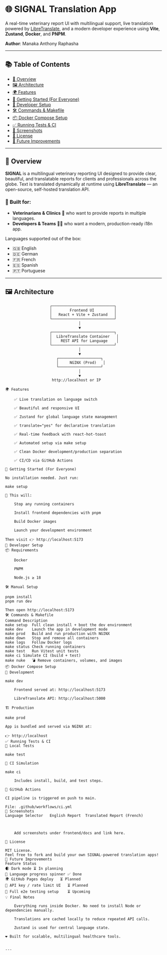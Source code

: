 # 🌐 SIGNAL Translation App

A real-time veterinary report UI with multilingual support, live translation powered by [LibreTranslate](https://libretranslate.com), and a modern developer experience using **Vite**, **Zustand**, **Docker**, and **PNPM**.

**Author**: Manaka Anthony Raphasha

---

## 📚 Table of Contents

- [📖 Overview](#📖-overview)
- [🖼️ Architecture](#🖼️-architecture)
- [🌍 Features](#🌍-features)
- [🚀 Getting Started (For Everyone)](#🚀-getting-started-for-everyone)
- [🔧 Developer Setup](#🔧-developer-setup)
- [🛠️ Commands & Makefile](#🛠️-commands--makefile)
- [📦 Docker Compose Setup](#📦-docker-compose-setup)
- [✅ Running Tests & CI](#✅-running-tests--ci)
- [📸 Screenshots](#📸-screenshots)
- [📄 License](#📄-license)
- [🚧 Future Improvements](#🚧-future-improvements)

---

## 📖 Overview

**SIGNAL** is a multilingual veterinary reporting UI designed to provide clear, beautiful, and translatable reports for clients and professionals across the globe. Text is translated dynamically at runtime using **LibreTranslate** — an open-source, self-hosted translation API.

### 👥 Built for:

- **Veterinarians & Clinics** 🏥 who want to provide reports in multiple languages.
- **Developers & Teams** 👨‍💻 who want a modern, production-ready i18n app.

Languages supported out of the box:
- 🇬🇧 English
- 🇩🇪 German
- 🇫🇷 French
- 🇪🇸 Spanish
- 🇵🇹 Portuguese

---

## 🖼️ Architecture

```text
                    ┌────────────────────────────┐
                    │        Frontend UI         │
                    │   React + Vite + Zustand   │
                    └────────────────────────────┘
                                 │
                                 ▼
                    ┌────────────────────────────┐
                    │  LibreTranslate Container   │
                    │    REST API for Language    │
                    └────────────────────────────┘
                                 │
                                 ▼
                       ┌───────────────────┐
                       │     NGINX (Prod)   │
                       └───────────────────┘
                                 │
                                 ▼
                     http://localhost or IP

🌍 Features

    ✅ Live translation on language switch

    ✅ Beautiful and responsive UI

    ✅ Zustand for global language state management

    ✅ translate="yes" for declarative translation

    ✅ Real-time feedback with react-hot-toast

    ✅ Automated setup via make setup

    ✅ Clean Docker development/production separation

    ✅ CI/CD via GitHub Actions

🚀 Getting Started (For Everyone)

No installation needed. Just run:

make setup

🔧 This will:

    Stop any running containers

    Install frontend dependencies with pnpm

    Build Docker images

    Launch your development environment

Then visit 👉 http://localhost:5173
🔧 Developer Setup
📦 Requirements

    Docker

    PNPM

    Node.js ≥ 18

🛠 Manual Setup

pnpm install
pnpm run dev

Then open http://localhost:5173
🛠️ Commands & Makefile
Command	Description
make setup	Full clean install + boot the dev environment
make dev	Launch the app in development mode
make prod	Build and run production with NGINX
make down	Stop and remove all containers
make logs	Follow Docker logs
make status	Check running containers
make test	Run Vitest unit tests
make ci	Simulate CI (build + test)
make nuke	💣 Remove containers, volumes, and images
📦 Docker Compose Setup
🧪 Development

make dev

    Frontend served at: http://localhost:5173

    LibreTranslate API: http://localhost:5000

🏗️ Production

make prod

App is bundled and served via NGINX at:

👉 http://localhost
✅ Running Tests & CI
🔬 Local Tests

make test

🧪 CI Simulation

make ci

    Includes install, build, and test steps.

🧬 GitHub Actions

CI pipeline is triggered on push to main.

File: .github/workflows/ci.yml
📸 Screenshots
Language Selector	English Report	Translated Report (French)
	
	

    Add screenshots under frontend/docs and link here.

📄 License

MIT License.
Feel free to fork and build your own SIGNAL-powered translation apps!
🚧 Future Improvements
Feature	Status
🌒 Dark mode	⏳ In planning
🔄 Language progress spinner	✅ Done
🌍 GitHub Pages deploy	⏳ Planned
🔐 API key / rate limit UI	⏳ Planned
🧪 Full e2e testing setup	⏳ Upcoming
💡 Final Notes

    Everything runs inside Docker. No need to install Node or dependencies manually.

    Translations are cached locally to reduce repeated API calls.

    Zustand is used for central language state.

❤️ Built for scalable, multilingual healthcare tools.


---
